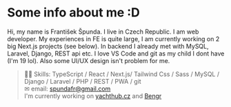 # Some info about me :D
Hi, my name is František Špunda. I live in Czech Republic. I am web developer. My experiences in FE is quite large, I am currently working on 2 big Next.js projects (see below). In backend I already met with MySQL, Laravel, Django, REST api etc. I love VS Code and git as my child I dont have (I'm 19 lol). Also some UI/UX design isn't problem for me.
> 🐱‍👤 Skills: TypeScript / React / Next.js/ Tailwind Css / Sass / MySQL / Django / Laravel / PHP / REST / PWA / git <br>
> ✉ email: [spundafr@gmail.com](mailto:spundafr@gmail.com) <br>
> I'm currently working on [yachthub.cz](https://yachthub.cz/) and [Bengr](https://github.com/bengr-digital)
